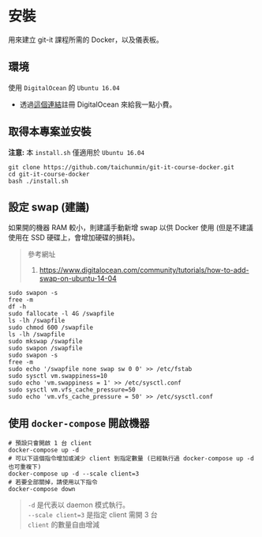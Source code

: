 # 安裝

用來建立 git-it 課程所需的 Docker，以及儀表板。

## 環境

使用 `DigitalOcean` 的 `Ubuntu 16.04`

* 透過[這個連結](https://m.do.co/c/81327b020798)註冊 DigitalOcean 來給我一點小費。

## 取得本專案並安裝

**注意:** 本 `install.sh` 僅適用於 `Ubuntu 16.04`

```shell
git clone https://github.com/taichunmin/git-it-course-docker.git
cd git-it-course-docker
bash ./install.sh
```

## 設定 swap (建議)

如果開的機器 RAM 較小，則建議手動新增 swap 以供 Docker 使用 (但是不建議使用在 SSD 硬碟上，會增加硬碟的損耗)。

> 參考網址
>
> 1. <https://www.digitalocean.com/community/tutorials/how-to-add-swap-on-ubuntu-14-04>

```shell
sudo swapon -s
free -m
df -h
sudo fallocate -l 4G /swapfile
ls -lh /swapfile
sudo chmod 600 /swapfile
ls -lh /swapfile
sudo mkswap /swapfile
sudo swapon /swapfile
sudo swapon -s
free -m
sudo echo '/swapfile none swap sw 0 0' >> /etc/fstab
sudo sysctl vm.swappiness=10
sudo echo 'vm.swappiness = 1' >> /etc/sysctl.conf
sudo sysctl vm.vfs_cache_pressure=50
sudo echo 'vm.vfs_cache_pressure = 50' >> /etc/sysctl.conf
```

## 使用 `docker-compose` 開啟機器

```shell
# 預設只會開啟 1 台 client
docker-compose up -d
# 可以下這個指令增加或減少 client 到指定數量 (已經執行過 docker-compose up -d 也可重複下)
docker-compose up -d --scale client=3
# 若要全部關掉，請使用以下指令
docker-compose down
```

> `-d` 是代表以 daemon 模式執行。  
> `--scale client=3` 是指定 client 需開 3 台  
> `client` 的數量自由增減  
